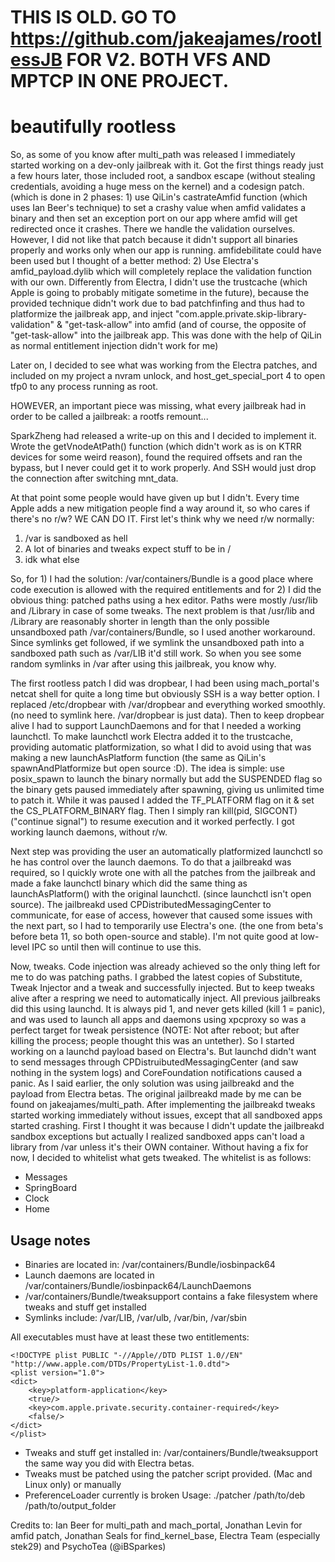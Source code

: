 # THIS IS OLD. GO TO https://github.com/jakeajames/rootlessJB FOR V2. BOTH VFS AND MPTCP IN ONE PROJECT.

# beautifully rootless

So, as some of you know after multi_path was released I immediately started working on a dev-only jailbreak with it. Got the first things ready just a few hours later, those included root, a sandbox escape (without stealing credentials, avoiding a huge mess on the kernel) and a codesign patch. (which is done in 2 phases: 1) use QiLin's castrateAmfid function (which uses Ian Beer's technique) to set a crashy value when amfid validates a binary and then set an exception port on our app where amfid will get redirected once it crashes. There we handle the validation ourselves. However, I did not like that patch because it didn't support all binaries properly and works only when our app is running. amfidebilitate could have been used but I thought of a better method: 2) Use Electra's amfid_payload.dylib which will completely replace the validation function with our own. Differently from Electra, I didn't use the trustcache (which Apple is going to probably mitigate sometime in the future), because the provided technique didn't work due to bad patchfinfing and thus had to platformize the jailbreak app, and inject "com.apple.private.skip-library-validation" & "get-task-allow" into amfid (and of course, the opposite of "get-task-allow" into the jailbreak app. This was done with the help of QiLin as normal entitlement injection didn't work for me)

Later on, I decided to see what was working from the Electra patches, and included on my project a nvram unlock, and host_get_special_port 4 to open tfp0 to any process running as root.

HOWEVER, an important piece was missing, what every jailbreak had in order to be called a jailbreak: a rootfs remount...

SparkZheng had released a write-up on this and I decided to implement it. Wrote the getVnodeAtPath() function (which didn't work as is on KTRR devices for some weird reason), found the required offsets and ran the bypass, but I never could get it to work properly. And SSH would just drop the connection after switching mnt_data.

At that point some people would have given up but I didn't. Every time Apple adds a new mitigation people find a way around it, so who cares if there's no r/w? WE CAN DO IT. First let's think why we need r/w normally:

1. /var is sandboxed as hell
2. A lot of binaries and tweaks expect stuff to be in /
3. idk what else

So, for 1) I had the solution: /var/containers/Bundle is a good place where code execution is allowed with the required entitlements and for 2) I did the obvious thing: patched paths using a hex editor. Paths were mostly /usr/lib and /Library in case of some tweaks. The next problem is that /usr/lib and /Library are reasonably shorter in length than the only possible unsandboxed path /var/containers/Bundle, so I used another workaround. Since symlinks get followed, if we symlink the unsandboxed path into a sandboxed path such as /var/LIB it'd still work. So when you see some random symlinks in /var after using this jailbreak, you know why.

The first rootless patch I did was dropbear, I had been using mach_portal's netcat shell for quite a long time but obviously SSH is a way better option. I replaced /etc/dropbear with /var/dropbear and everything worked smoothly. (no need to symlink here. /var/dropbear is just data). Then to keep dropbear alive I had to support LaunchDaemons and for that I needed a working launchctl. To make launchctl work Electra added it to the trustcache, providing automatic platformization, so what I did to avoid using that was making a new launchAsPlatform function (the same as QiLin's spawnAndPlatformize but open source :D). The idea is simple: use posix_spawn to launch the binary normally but add the SUSPENDED flag so the binary gets paused immediately after spawning, giving us unlimited time to patch it. While it was paused I added the TF_PLATFORM flag on it & set the CS_PLATFORM_BINARY flag. Then I simply ran kill(pid, SIGCONT) ("continue signal") to resume execution and it worked perfectly. I got working launch daemons, without r/w.

Next step was providing the user an automatically platformized launchctl so he has control over the launch daemons. To do that a jailbreakd was required, so I quickly wrote one with all the patches from the jailbreak and made a fake launchctl binary which did the same thing as launchAsPlatform() with the original launchctl. (since launchctl isn't open source). The jailbreakd used CPDistributedMessagingCenter to communicate, for ease of access, however that caused some issues with the next part, so I had to temporarily use Electra's one. (the one from beta's before beta 11, so both open-source and stable). I'm not quite good at low-level IPC so until then will continue to use this.

Now, tweaks. Code injection was already achieved so the only thing left for me to do was patching paths. I grabbed the latest copies of Substitute, Tweak Injector and a tweak and successfully injected. But to keep tweaks alive after a respring we need to automatically inject. All previous jailbreaks did this using launchd. It is always pid 1, and never gets killed (kill 1 = panic), and was used to launch all apps and daemons using xpcproxy so was a perfect target for tweak persistence (NOTE: Not after reboot; but after killing the process; people thought this was an untether). So I started working on a launchd payload based on Electra's. But launchd didn't want to send messages through CPDistruibutedMessagingCenter (and saw nothing in the system logs) and CoreFoundation notifications caused a panic. As I said earlier, the only solution was using jailbreakd and the payload from Electra betas. The original jailbreakd made by me can be found on jakeajames/multi_path. After implementing the jailbreakd tweaks started working immediately without issues, except that all sandboxed apps started crashing. First I thought it was because I didn't update the jailbreakd sandbox exceptions but actually I realized sandboxed apps can't load a library from /var unless it's their OWN container. Without having a fix for now, I decided to whitelist what gets tweaked. The whitelist is as follows:

- Messages
- SpringBoard
- Clock
- Home

## Usage notes

- Binaries are located in: /var/containers/Bundle/iosbinpack64
- Launch daemons are located in /var/containers/Bundle/iosbinpack64/LaunchDaemons
- /var/containers/Bundle/tweaksupport contains a fake filesystem where tweaks and stuff get installed
- Symlinks include: /var/LIB, /var/ulb, /var/bin, /var/sbin

All executables must have at least these two entitlements:

    <!DOCTYPE plist PUBLIC "-//Apple//DTD PLIST 1.0//EN" "http://www.apple.com/DTDs/PropertyList-1.0.dtd">
    <plist version="1.0">
    <dict>
        <key>platform-application</key>
        <true/>
        <key>com.apple.private.security.container-required</key>
        <false/>
    </dict>
    </plist>


- Tweaks and stuff get installed in: /var/containers/Bundle/tweaksupport the same way you did with Electra betas.
- Tweaks must be patched using the patcher script provided. (Mac and Linux only) or manually
- PreferenceLoader currently is broken
Usage:
    ./patcher /path/to/deb /path/to/output_folder

Credits to: Ian Beer for multi_path and mach_portal, Jonathan Levin for amfid patch, Jonathan Seals for find_kernel_base, Electra Team (especially stek29) and PsychoTea (@iBSparkes)
